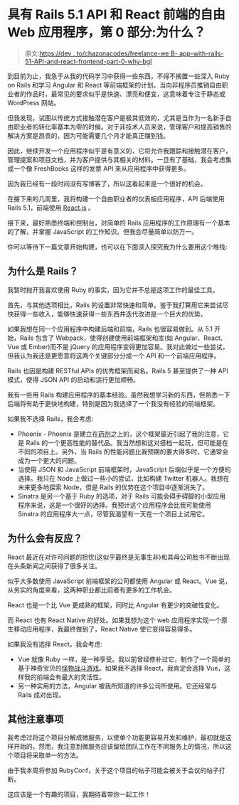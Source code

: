 # 具有 Rails 5.1 API 和 React 前端的自由 Web 应用程序，第 0 部分:为什么？

> 原文:[https://dev . to/chazonacodes/freelance-we B- app-with-rails-51-API-and-react-frontend-part-0-why-bgl](https://dev.to/chazonacodes/freelance-web-app-with-rails-51-api-and-react-frontend-part-0-why-bgl)

到目前为止，我急于从我的代码学习中获得一些东西，不得不搁置一些深入 Ruby on Rails 和学习 Angular 和 React 等前端框架的计划。当向非程序员推销自由职业者的作品时，最常见的要求似乎是快速、漂亮和便宜，这意味着专注于静态或 WordPress 网站。

但我发现，试图以传统方式接触潜在客户是极其低效的，尤其是当作为一名新手自由职业者的转化率基本为零的时候。对于非技术人员来说，管理客户和提高销售的解决方案是昂贵的，因为可能需要几个月才能真正赚到钱。

因此，继续开发一个应用程序似乎是有意义的，它将允许我跟踪和接触潜在客户，管理提案和项目文档，并为客户提供与其相关的材料。一旦有了基础，我会考虑集成一个像 FreshBooks 这样的发票 API 来从应用程序中获得更多。

因为我已经有一段时间没有写博客了，所以这看起来是一个很好的机会。

在接下来的几周里，我将构建一个自由职业者的仪表板应用程序，API 后端使用 Rails 5.1，前端使用 [React.js](https://reactjs.org/) 。

接下来，最好熟悉终端和控制台，对简单的 Rails 应用程序的工作原理有一个基本的了解，并掌握 JavaScript 的工作知识。但我会尽量简单以防万一。

你可以等待下一篇文章开始构建，也可以在下面深入探究我为什么要用这个堆栈:

## [](#why-rails)为什么是 Rails？

我暂时抛开我喜欢使用 Ruby 的事实，因为它并不总是这项工作的最佳工具。

首先，与其他选项相比，Rails 的设置非常快速和简单。鉴于我打算用它来尝试尽快获得一些收入，能够快速获得一些东西并迭代改进是一个巨大的优势。

如果我想在同一个应用程序中构建后端和前端，Rails 也很容易做到。从 5.1 开始，Rails 包含了 Webpack，使得创建使用前端框架和库(如 Angular、React、Vue 或 Ember)而不是 jQuery 的应用程序变得更加容易。我对此做过一些尝试，但我认为我还是更愿意将这两个关键部分分成一个 API 和一个前端应用程序。

Rails 也因是构建 RESTful APIs 的优秀框架而闻名。Rails 5 甚至提供了一种 API 模式，使得 JSON API 的启动和运行更加顺畅。

我有一些用 Rails 构建应用程序的基本经验。虽然我想学习新的东西，但熟悉一下后端将有助于更快地构建，特别是因为我选择了一个我没有经验的前端框架。

如果我不选择 Rails，我会考虑:

*   Phoenix - Phoenix 是建立在[药剂](https://elixir-lang.org/)之上的，这个框架最近引起了我的注意，它是 Rails 的一个更高性能的替代品。我当然想和这对搭档一起玩，但可能是在不同的项目上。另外，当 Rails 的性能问题比我预期的要大得多时，它通常会成为一个更大的问题。
*   当使用 JSON 和 JavaScript 前端框架时，JavaScript 后端似乎是一个方便的选择。我只在 Node 上做过一些小的尝试，比如构建 Twitter 机器人。我想在未来更多地探索 Node，但是 Rails 的优势在这个项目中逐渐消失了。
*   Sinatra 是另一个基于 Ruby 的选项，对于 Rails 可能会碍手碍脚的小型应用程序来说，这是一个很好的选择。我预计这个应用程序会比我可能使用 Sinatra 的应用程序大一点，尽管我渴望有一天在一个项目上试用它。

## [](#why-react)为什么会有反应？

React 最近在对许可问题的担忧(这似乎最终是无事生非)和其母公司脸书不断出现在头条新闻之间获得了很多关注。

似乎大多数使用 JavaScript 前端框架的公司都使用 Angular 或 React。Vue 说，从务实的角度来看，这两种职业都比前者有更多的工作机会。

React 也是一个比 Vue 更成熟的框架，同时比 Angular 有更少的突破性变化。

而 React 也有 React Native 的好处。如果我想为这个 web 应用程序实现一个原生移动应用程序，我最终做到了，React Native 使它变得容易得多。

如果我没有选择 React，我会考虑:

*   Vue 就像 Ruby 一样，是一种享受。我以前曾经修补过它，制作了一个简单的基于神奇宝贝的[怪物战斗游戏](https://codepen.io/chznbaum/full/GWqpqj)。如果我不选择 React，我肯定会选择 Vue，这样我的前端会有最大的灵活性。
*   另一种实用的方法，Angular 被我所知道的许多公司所使用。它还经常与 Rails 成对出现。

## [](#other-considerations)其他注意事项

我考虑过将这个项目分解成微服务，以使单个功能更容易开发和维护，最初就是这样开始的。然而，我注意到微服务应该留给团队工作在不同服务上的情况，所以这个项目将采取单一的方法。

由于我本周将参加 RubyConf，关于这个项目的帖子可能会被关于会议的帖子打断。

这应该是一个有趣的项目，我期待着带你一起工作！